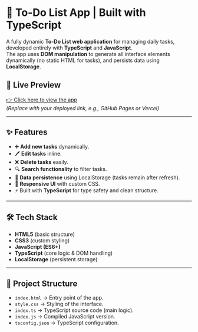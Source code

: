 # 📝 To-Do List App | Built with TypeScript

A fully dynamic **To-Do List web application** for managing daily tasks, developed entirely with **TypeScript** and **JavaScript**.  
The app uses **DOM manipulation** to generate all interface elements dynamically (no static HTML for tasks), and persists data using **LocalStorage**.

## 🚀 Live Preview

[👉 Click here to view the app](https://your-live-link.com)  
_(Replace with your deployed link, e.g., GitHub Pages or Vercel)_

---

## ✨ Features

- ➕ **Add new tasks** dynamically.
- 🖊️ **Edit tasks** inline.
- ❌ **Delete tasks** easily.
- 🔍 **Search functionality** to filter tasks.
- 💾 **Data persistence** using LocalStorage (tasks remain after refresh).
- 🎨 **Responsive UI** with custom CSS.
- ⚡ Built with **TypeScript** for type safety and clean structure.

---

## 🛠️ Tech Stack

- **HTML5** (basic structure)
- **CSS3** (custom styling)
- **JavaScript (ES6+)**
- **TypeScript** (core logic & DOM handling)
- **LocalStorage** (persistent storage)

---

## 📂 Project Structure

- `index.html` → Entry point of the app.
- `style.css` → Styling of the interface.
- `index.ts` → TypeScript source code (main logic).
- `index.js` → Compiled JavaScript version.
- `tsconfig.json` → TypeScript configuration.
